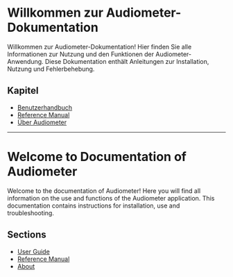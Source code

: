 # Willkommen zur Audiometer-Dokumentation

Willkommen zur Audiometer-Dokumentation! Hier finden Sie alle Informationen zur Nutzung und den Funktionen der Audiometer-Anwendung. Diese Dokumentation enthält Anleitungen zur Installation, Nutzung und Fehlerbehebung.

## Kapitel

- [Benutzerhandbuch](user_guide/intro.md)
- [Reference Manual](reference_manual.md)
- [Über Audiometer](about.md)

____________________________________________________________________

# Welcome to Documentation of Audiometer 
Welcome to the documentation of Audiometer! Here you will find all information on the use and functions of the Audiometer application. This documentation contains instructions for installation, use and troubleshooting.

## Sections

- [User Guide](user_guide/intro.md)
- [Reference Manual](reference_manual.md)
- [About](about.md)
